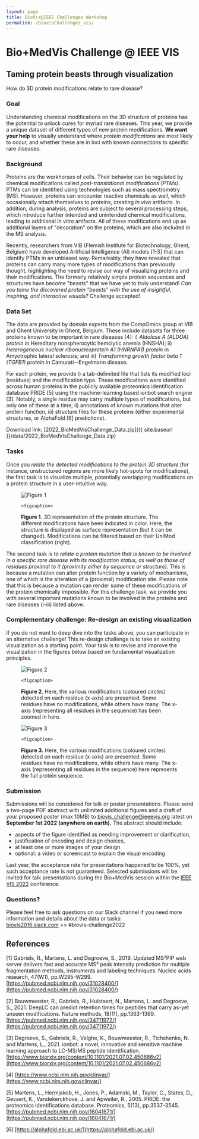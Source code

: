 ```yaml
---
layout: page
title: BioVis@IEEE Challenges Workshop
permalink: /biovisChallenges_vis/
---
```


# Bio+MedVis Challenge @ IEEE VIS

## Taming protein beasts through visualization

How do 3D protein modifications relate to rare disease?
### Goal

Understanding chemical modifications on the 3D structure of proteins has
the potential to unlock cures for myriad rare diseases. This year, we
provide a unique dataset of different types of new protein
modifications. **We want your help** to visually understand where
*protein modifications* are most likely to occur, and whether these are
in loci with known connections to specific rare diseases.

### Background

Proteins are the workhorses of cells. Their behavior can be regulated by
chemical modifications called *post-translational modifications (PTMs)*.
PTMs can be identified using technologies such as mass spectrometry
(MS). However, proteins can encounter reactive chemicals as well, which
occasionally attach themselves to proteins, creating *in vivo*
artifacts. In addition, during analysis, proteins are subject to several
processing steps, which introduce further intended and unintended
chemical modifications, leading to additional *in vitro* artifacts. All
of these modifications end up as additional layers of "decoration" on
the proteins, which are also included in the MS analysis.

Recently, researchers from VIB (Flemish Institute for Biotechnology,
Ghent, Belgium) have developed Artificial Intelligence (AI) models
\[1-3\] that can identify PTMs in an unbiased way. Remarkably, they have
revealed that proteins can carry many more types of modifications than
previously thought, highlighting the need to revise our way of
visualizing proteins and their modifications. The formerly relatively
simple protein sequences and structures have become "beasts" that we
have yet to truly understand! *Can you tame the discovered protein
"beasts" with the use of insightful, inspiring, and interactive
visuals?* Challenge accepted!

### Data Set

The data are provided by domain experts from the CompOmics group at VIB
and Ghent University in Ghent, Belgium. These include datasets for three
proteins known to be important in rare diseases \[4\]: i) *Aldolase A
(ALDOA) protein* in Hereditary nonspherocytic hemolytic anemia (HNSHA);
ii) *Heterogeneous nuclear ribonucleoprotein A1 (HNRNPA1)* *protein* in
Amyotrophic lateral sclerosis; and iii) *Transforming growth factor beta
1 (TGFB1)* *protein* in Camurati--Engelmann disease.

For each protein, we provide i) a tab-delimited file that lists its
modified loci (residues) and the modification type. These modifications
were identified across human proteins in the publicly available
proteomics identification database PRIDE \[5\] using the
machine-learning based ionbot search engine \[3\]. Notably, a single
residue may carry multiple types of modifications, but only one of these
at a time; ii) annotations of known mutations that alter protein
function, iii) structure files for these proteins (either experimental
structures, or AlphaFold \[6\] predictions).

Download link: [2022_BioMedVisChallenge_Data.zip]({{ site.baseurl }}/data/2022_BioMedVisChallenge_Data.zip)

### Tasks

Once you *relate the detected modifications to the protein 3D structure*
(for instance, unstructured regions are more likely hot-spots for
modifications), the first task is to visualize multiple, potentially
overlapping modifications on a protein structure in a user-intuitive
way.

<figure>
    <img src="../images/biovis-challenge/fig1.png" alt="Figure 1">

    <figcaption>
<strong>Figure 1.</strong> 3D representation of the protein structure. The different
modifications have been indicated in color. Here, the structure is
displayed as surface representation (but it can be changed).
Modifications can be filtered based on their UniMod classification
(right).
    </figcaption>
</figure>

The second task is to *relate a protein mutation that is known to be
involved in a specific rare disease with its modification status, as
well as those of residues proximal to it (proximity either by sequence
or structure).* This is because a mutation can alter protein function by
a variety of mechanisms, one of which is the alteration of a (proximal)
modification site. Please note that this is because a mutation can
render some of these modifications of the protein chemically impossible.
For this challenge task, we provide you with several important mutations
known to be involved in the proteins and rare diseases (i-iii) listed
above.

### Complementary challenge: Re-design an existing visualization

If you do not want to deep dive into the tasks above, you can
participate in an alternative challenge! This re-design challenge is to
take an existing visualization as a starting point. Your task is to
revise and improve the visualization in the figures below based on
fundamental visualization principles.

<figure>
    <img src="../images/biovis-challenge/fig2.png" alt="Figure 2">

    <figcaption>
<strong>Figure 2</strong>. Here, the various modifications (coloured circles)
detected on each residue (x-axis) are presented. Some residues have no
modifications, while others have many. The x-axis (representing all
residues in the sequence) has been zoomed in here.
    </figcaption>
</figure>


<figure>
    <img src="../images/biovis-challenge/fig3.png" alt="Figure 3">

    <figcaption>
<strong>Figure 3.</strong> Here, the various modifications (coloured circles)
detected on each residue (x-axis) are presented. Some residues have no
modifications, while others have many. The x-axis (representing all
residues in the sequence) here represents the full protein sequence.
    </figcaption>
</figure>

### Submission

Submissions will be considered for talk or poster presentations. Please
send a two-page PDF abstract with unlimited additional figures and a
draft of your proposed poster (max 10MB) to biovis_challenge@ieeevis.org
latest on **September 1st 2022 (anywhere on earth).** The abstract
should include:

- aspects of the figure identified as needing improvement or clarification,
- justification of encoding and design choices,
- at least one or more images of your design
- optional: a video or screencast to explain the visual encoding

Last year, the acceptance rate for presentations happened to be 100%,
yet such acceptance rate is not guaranteed. Selected submissions will be
invited for talk presentations during the Bio+MedVis session within the
[IEEE VIS 2022](http://ieeevis.org/) conference.

### Questions?

Please feel free to ask questions on our Slack channel if you need more
information and details about the data or tasks:  
[biovis2016.slack.com](https://biovis2016.slack.com/) >> #biovis-challenge2022

## References

\[1\] Gabriels, R., Martens, L. and Degroeve, S., 2019. Updated MS²PIP
web server delivers fast and accurate MS² peak intensity prediction for
multiple fragmentation methods, instruments and labeling techniques.
Nucleic acids research, 47(W1), pp.W295-W299.
[https://pubmed.ncbi.nlm.nih.gov/31028400/](https://pubmed.ncbi.nlm.nih.gov/31028400/)

\[2\] Bouwmeester, R., Gabriels, R., Hulstaert, N., Martens, L. and
Degroeve, S., 2021. DeepLC can predict retention times for peptides that
carry as-yet unseen modifications. Nature methods, 18(11), pp.1363-1369.
[https://pubmed.ncbi.nlm.nih.gov/34711972/](https://pubmed.ncbi.nlm.nih.gov/34711972/)

\[3\] Degroeve, S., Gabriels, R., Velghe, K., Bouwmeester, R.,
Tichshenko, N. and Martens, L., 2021. ionbot: a novel, innovative and
sensitive machine learning approach to LC-MS/MS peptide identification.
[https://www.biorxiv.org/content/10.1101/2021.07.02.450686v2](https://www.biorxiv.org/content/10.1101/2021.07.02.450686v2)

\[4\]
[https://www.ncbi.nlm.nih.gov/clinvar/](https://www.ncbi.nlm.nih.gov/clinvar/)

\[5\] Martens, L., Hermjakob, H., Jones, P., Adamski, M., Taylor, C.,
States, D., Gevaert, K., Vandekerckhove, J. and Apweiler, R., 2005.
PRIDE: the proteomics identifications database. Proteomics, 5(13),
pp.3537-3545.
[https://pubmed.ncbi.nlm.nih.gov/16041671/](https://pubmed.ncbi.nlm.nih.gov/16041671/)

\[6\]
[https://alphafold.ebi.ac.uk/](https://alphafold.ebi.ac.uk/)
